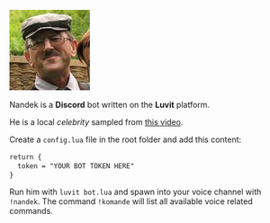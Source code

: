 
![Nandek](images/nandek.jpg)

Nandek is a **Discord** bot written on the **Luvit** platform.

He is a local *celebrity* sampled from [this video](https://www.youtube.com/watch?v=dxDutsdNShQ&t=2s).

Create a `config.lua` file in the root folder and add this content:

```
return {
  token = "YOUR BOT TOKEN HERE"
}
```

Run him with `luvit bot.lua` and spawn into your voice channel with `!nandek`.
The command `!komande` will list all available voice related commands.
